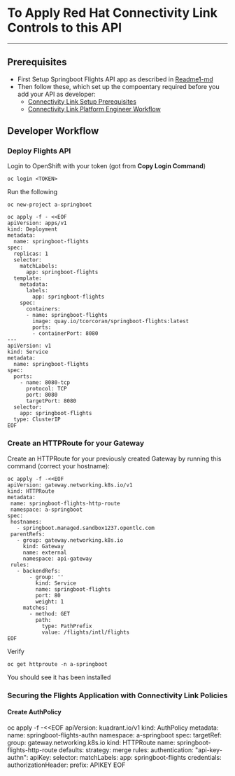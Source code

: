 # To Apply Red Hat Connectivity Link Controls to this API
-----------------------------------------------
## Prerequisites
- First Setup Springboot Flights API app as described in [Readme1-md](https://github.com/tnscorcoran/springboot/blob/master/README-1.md)
- Then follow these, which set up the compoentary required before you add your API as developer:
  - [Connectivity Link Setup Prerequisites](https://redhatquickcourses.github.io/rhcl-deploy/rhcl-deploy/1/chapter2/index.html)
  - [Connectivity Link Platform Engineer Workflow](https://redhatquickcourses.github.io/rhcl-deploy/rhcl-deploy/1/chapter3/index.html)

## Developer Workflow

### Deploy Flights API
Login to OpenShift with your token (got from __Copy Login Command__)
```
oc login <TOKEN>
```
Run the following

```
oc new-project a-springboot

oc apply -f - <<EOF
apiVersion: apps/v1
kind: Deployment
metadata:
  name: springboot-flights
spec:
  replicas: 1
  selector:
    matchLabels:
      app: springboot-flights
  template:
    metadata:
      labels:
        app: springboot-flights
    spec:
      containers:
      - name: springboot-flights
        image: quay.io/tcorcoran/springboot-flights:latest
        ports:
        - containerPort: 8080
---
apiVersion: v1
kind: Service
metadata:
  name: springboot-flights
spec:
  ports:
    - name: 8080-tcp
      protocol: TCP
      port: 8080
      targetPort: 8080
  selector:
    app: springboot-flights
  type: ClusterIP
EOF
```

### Create an HTTPRoute for your Gateway

Create an HTTPRoute for your previously created Gateway by running this command (correct your hostname):

```
oc apply -f -<<EOF
apiVersion: gateway.networking.k8s.io/v1
kind: HTTPRoute
metadata:
 name: springboot-flights-http-route
 namespace: a-springboot
spec:
 hostnames:
   - springboot.managed.sandbox1237.opentlc.com
 parentRefs:
   - group: gateway.networking.k8s.io
     kind: Gateway
     name: external
     namespace: api-gateway
 rules:
   - backendRefs:
       - group: ''
         kind: Service
         name: springboot-flights
         port: 80
         weight: 1
     matches:
       - method: GET
         path:
           type: PathPrefix
           value: /flights/intl/flights
EOF
```

Verify
```
oc get httproute -n a-springboot
```
You should see it has been installed


### Securing the Flights Application with Connectivity Link Policies


#### Create AuthPolicy

oc apply -f -<<EOF
apiVersion: kuadrant.io/v1
kind: AuthPolicy
metadata:
 name: springboot-flights-authn
 namespace: a-springboot
spec:
 targetRef:
   group: gateway.networking.k8s.io
   kind: HTTPRoute
   name: springboot-flights-http-route
 defaults:
   strategy: merge
   rules:
     authentication:
       "api-key-authn":
         apiKey:
           selector:
             matchLabels:
               app: springboot-flights
         credentials:
           authorizationHeader:
             prefix: APIKEY
EOF


